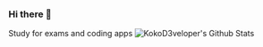 ### Hi there 👋
Study for exams and coding apps
![KokoD3veloper's Github Stats](https://github-readme-stats.vercel.app/api?username=KokoD3veloper&show_icons=true&theme=radical)

<!--
**KokoD3veloper/KokoD3veloper** is a ✨ _special_ ✨ repository because its `README.md` (this file) appears on your GitHub profile.

Here are some ideas to get you started:

- 🔭 I’m currently working on ...
- 🌱 I’m currently learning ...
- 👯 I’m looking to collaborate on ...
- 🤔 I’m looking for help with ...
- 💬 Ask me about ...
- 📫 How to reach me: ...
- 😄 Pronouns: ...
- ⚡ Fun fact: ...
-->

